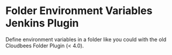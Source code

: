 # Folder Environment Variables Jenkins Plugin

Define environment variables in a folder like you could with the old Cloudbees Folder Plugin (< 4.0).